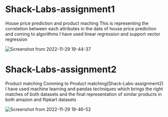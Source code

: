 # Shack-Labs-assignment1
House price prediction and product maching
This is representing the correletion between each attributes in the data of house price prediction and coming to algorithms I have used linear regression and support vector regression

![Screenshot from 2022-11-29 19-44-37](https://user-images.githubusercontent.com/66892157/204554025-744684c8-bf32-423e-b2c9-cdadf4846af7.png)

# Shack-Labs-assignment2
Product matching
Comming to Product matching(Shack-Labs-assignment2) I have used machine learning and pandas techniques which brings the right matches of both datasets
and the final representation of similar products in both amazon and flipkart datasets

![Screenshot from 2022-11-29 19-46-52](https://user-images.githubusercontent.com/66892157/204555546-f2d11a24-7c38-4fbf-aa2b-c9edfe7f78ba.png)
